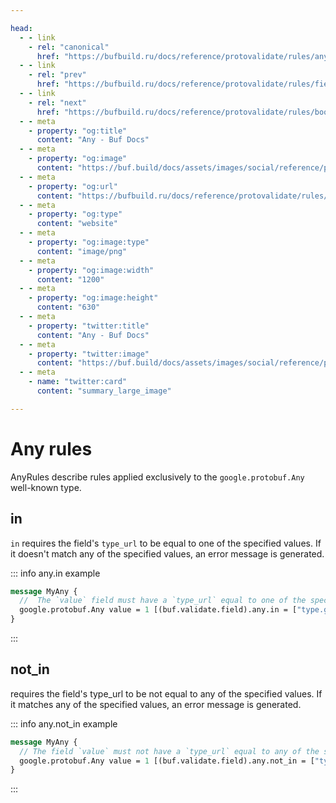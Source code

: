 ```yaml
---

head:
  - - link
    - rel: "canonical"
      href: "https://bufbuild.ru/docs/reference/protovalidate/rules/any_rules/"
  - - link
    - rel: "prev"
      href: "https://bufbuild.ru/docs/reference/protovalidate/rules/field_rules/"
  - - link
    - rel: "next"
      href: "https://bufbuild.ru/docs/reference/protovalidate/rules/bool_rules/"
  - - meta
    - property: "og:title"
      content: "Any - Buf Docs"
  - - meta
    - property: "og:image"
      content: "https://buf.build/docs/assets/images/social/reference/protovalidate/rules/any_rules.png"
  - - meta
    - property: "og:url"
      content: "https://bufbuild.ru/docs/reference/protovalidate/rules/any_rules/"
  - - meta
    - property: "og:type"
      content: "website"
  - - meta
    - property: "og:image:type"
      content: "image/png"
  - - meta
    - property: "og:image:width"
      content: "1200"
  - - meta
    - property: "og:image:height"
      content: "630"
  - - meta
    - property: "twitter:title"
      content: "Any - Buf Docs"
  - - meta
    - property: "twitter:image"
      content: "https://buf.build/docs/assets/images/social/reference/protovalidate/rules/any_rules.png"
  - - meta
    - name: "twitter:card"
      content: "summary_large_image"

---
```


# Any rules

AnyRules describe rules applied exclusively to the `google.protobuf.Any` well-known type.

## in

`in` requires the field's `type_url` to be equal to one of the specified values. If it doesn't match any of the specified values, an error message is generated.

::: info any.in example

```proto
message MyAny {
  //  The `value` field must have a `type_url` equal to one of the specified values.
  google.protobuf.Any value = 1 [(buf.validate.field).any.in = ["type.googleapis.com/MyType1", "type.googleapis.com/MyType2"]];
}
```

:::

## not_in

requires the field's type_url to be not equal to any of the specified values. If it matches any of the specified values, an error message is generated.

::: info any.not_in example

```proto
message MyAny {
  // The field `value` must not have a `type_url` equal to any of the specified values.
  google.protobuf.Any value = 1 [(buf.validate.field).any.not_in = ["type.googleapis.com/ForbiddenType1", "type.googleapis.com/ForbiddenType2"]];
}
```

:::

